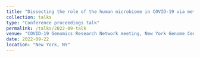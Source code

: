 ```yaml
---
title: "Dissecting the role of the human microbiome in COVID-19 via metagenome-assembled genomes"
collection: talks
type: "Conference proceedings talk"
permalink: /talks/2022-09-talk
venue: "COVID-19 Genomics Research Network meeting, New York Genome Center"
date: 2022-09-22
location: "New York, NY"
---
```

